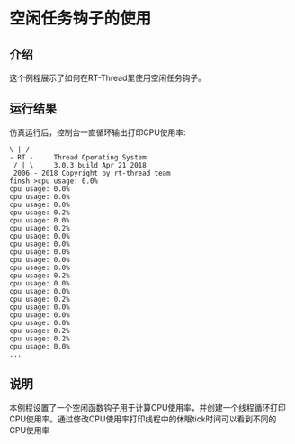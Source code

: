 # 空闲任务钩子的使用 #

## 介绍 ##

这个例程展示了如何在RT-Thread里使用空闲任务钩子。

## 运行结果 ##
仿真运行后，控制台一直循环输出打印CPU使用率:

	\ | /
	- RT -     Thread Operating System
	 / | \     3.0.3 build Apr 21 2018
	 2006 - 2018 Copyright by rt-thread team
	finsh >cpu usage: 0.0%
	cpu usage: 0.0%
	cpu usage: 0.0%
	cpu usage: 0.0%
	cpu usage: 0.2%
	cpu usage: 0.0%
	cpu usage: 0.2%
	cpu usage: 0.0%
	cpu usage: 0.0%
	cpu usage: 0.0%
	cpu usage: 0.0%
	cpu usage: 0.0%
	cpu usage: 0.2%
	cpu usage: 0.0%
	cpu usage: 0.0%
	cpu usage: 0.2%
	cpu usage: 0.0%
	cpu usage: 0.0%
	cpu usage: 0.0%
	cpu usage: 0.2%
	cpu usage: 0.2%
	cpu usage: 0.0%
	...
	
## 说明 ##
本例程设置了一个空闲函数钩子用于计算CPU使用率，并创建一个线程循环打印CPU使用率。通过修改CPU使用率打印线程中的休眠tick时间可以看到不同的CPU使用率